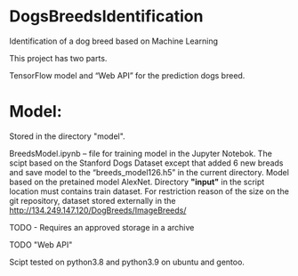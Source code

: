 # DogsBreedsIdentification
Identification of a dog breed based on Machine Learning

This project has two parts.

TensorFlow model and “Web API” for the prediction dogs breed.

# Model:
Stored in the directory "model".

BreedsModel.ipynb – file for training model in the Jupyter Notebok.
The scipt based on the Stanford Dogs Dataset except that added 6 new breads and save model to the “breeds_model126.h5” in the current directory.
Model based on the pretained model AlexNet. Directory **"input"** in the script location must contains train dataset. 
For restriction reason of the size on the git repository, dataset stored externally in the http://134.249.147.120/DogBreeds/ImageBreeds/

TODO - Requires an approved storage in a archive

TODO "Web API"

Scipt tested on python3.8 and python3.9 on ubuntu and gentoo.

